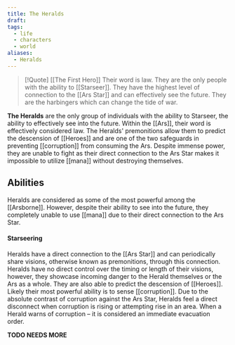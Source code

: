 ```yaml
---
title: The Heralds
draft: 
tags:
  - life
  - characters
  - world
aliases:
  - Heralds
---
```


> [!Quote] [[The First Hero]]
> Their word is law. They are the only people with the ability to [[Starseer]]. They have the highest level of connection to the [[Ars Star]] and can effectively see the future. They are the harbingers which can change the tide of war.

**The Heralds** are the only group of individuals with the ability to Starseer, the ability to effectively see into the future. Within the [[Ars]], their word is effectively considered law. The Heralds' premonitions allow them to predict the descension of [[Heroes]] and are one of the two safeguards in preventing [[corruption]] from consuming the Ars. Despite immense power, they are unable to fight as their direct connection to the Ars Star makes it impossible to utilize [[mana]] without destroying themselves.
## Abilities
Heralds are considered as some of the most powerful among the [[Arsborne]]. However, despite their ability to see into the future, they completely unable to use [[mana]] due to their direct connection to the Ars Star.
#### Starseering
Heralds have a direct connection to the [[Ars Star]] and can periodically share visions, otherwise known as premonitions, through this connection. Heralds have no direct control over the timing or length of their visions, however, they showcase incoming danger to the Herald themselves or the Ars as a whole. They are also able to predict the descension of [[Heroes]].
Likely their most powerful ability is to sense [[corruption]]. Due to the absolute contrast of corruption against the Ars Star, Heralds feel a direct disconnect when corruption is rising or attempting rise in an area. When a Herald warns of corruption – it is considered an immediate evacuation order.

**TODO NEEDS MORE**

